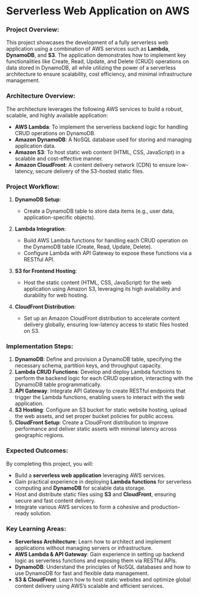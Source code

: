 # **Serverless Web Application on AWS**

### **Project Overview:**
This project showcases the development of a fully serverless web application using a combination of AWS services such as **Lambda**, **DynamoDB**, and **S3**. The application demonstrates how to implement key functionalities like Create, Read, Update, and Delete (CRUD) operations on data stored in DynamoDB, all while utilizing the power of a serverless architecture to ensure scalability, cost efficiency, and minimal infrastructure management.

### **Architecture Overview:**
The architecture leverages the following AWS services to build a robust, scalable, and highly available application:
- **AWS Lambda**: To implement the serverless backend logic for handling CRUD operations on DynamoDB.
- **Amazon DynamoDB**: A NoSQL database used for storing and managing application data.
- **Amazon S3**: To host static web content (HTML, CSS, JavaScript) in a scalable and cost-effective manner.
- **Amazon CloudFront**: A content delivery network (CDN) to ensure low-latency, secure delivery of the S3-hosted static files.

### **Project Workflow:**
1. **DynamoDB Setup**: 
   - Create a DynamoDB table to store data items (e.g., user data, application-specific objects).
   
2. **Lambda Integration**: 
   - Build AWS Lambda functions for handling each CRUD operation on the DynamoDB table (Create, Read, Update, Delete). 
   - Configure Lambda with API Gateway to expose these functions via a RESTful API.

3. **S3 for Frontend Hosting**: 
   - Host the static content (HTML, CSS, JavaScript) for the web application using Amazon S3, leveraging its high availability and durability for web hosting.

4. **CloudFront Distribution**: 
   - Set up an Amazon CloudFront distribution to accelerate content delivery globally, ensuring low-latency access to static files hosted on S3.

### **Implementation Steps:**
1. **DynamoDB**: Define and provision a DynamoDB table, specifying the necessary schema, partition keys, and throughput capacity.
2. **Lambda CRUD Functions**: Develop and deploy Lambda functions to perform the backend logic for each CRUD operation, interacting with the DynamoDB table programmatically.
3. **API Gateway**: Integrate API Gateway to create RESTful endpoints that trigger the Lambda functions, enabling users to interact with the web application.
4. **S3 Hosting**: Configure an S3 bucket for static website hosting, upload the web assets, and set proper bucket policies for public access.
5. **CloudFront Setup**: Create a CloudFront distribution to improve performance and deliver static assets with minimal latency across geographic regions.

### **Expected Outcomes:**
By completing this project, you will:
- Build a **serverless web application** leveraging AWS services.
- Gain practical experience in deploying **Lambda functions** for serverless computing and **DynamoDB** for scalable data storage.
- Host and distribute static files using **S3** and **CloudFront**, ensuring secure and fast content delivery.
- Integrate various AWS services to form a cohesive and production-ready solution.

### **Key Learning Areas:**
- **Serverless Architecture**: Learn how to architect and implement applications without managing servers or infrastructure.
- **AWS Lambda & API Gateway**: Gain experience in setting up backend logic as serverless functions and exposing them via RESTful APIs.
- **DynamoDB**: Understand the principles of NoSQL databases and how to use DynamoDB for fast and flexible data management.
- **S3 & CloudFront**: Learn how to host static websites and optimize global content delivery using AWS’s scalable and efficient services.

